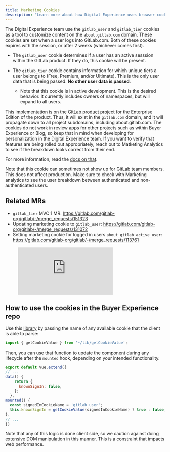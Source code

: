 ```yaml
---
title: Marketing Cookies
description: "Learn more about how Digital Experience uses browser cookies."
---
```


The Digital Experience team use the `gitlab_user` and `gitlab_tier` cookies as a tool to customize content on the `about.gitlab.com` domain. These cookies are set when a user logs into GitLab.com. Both of these cookies expires with the session, or after 2 weeks (whichever comes first).

* The `gitlab_user` cookie determines if a user has an active sesssion within the GitLab product. If they do, this cookie will be present.

* The `gitlab_tier` cookie contains information for which unique tiers a user belongs to (Free, Premium, and/or Ultimate). This is the only user data that is being passed. **No other user data is passed**.  
  * Note that this cookie is in active development. This is the desired behavior. It currently includes owners of namespaces, but will expand to all users.

This implementation is on the [GitLab product project](https://gitlab.com/gitlab-org/gitlab) for the Enterprise Edition of the product. Thus, it will exist in the `gitlab.com` domain, and it will propagate down to all project subdomains, including about.gitlab.com. The cookies do not work in review apps for other projects such as within Buyer Experience or Blog, so keep that in mind when developing for personalization in the Digital Experience team. If you want to verify that features are being rolled out appropriately, reach out to Matketing Analytics to see if the breakdown looks correct from their end.  

For more information, read the [docs on that](https://docs.gitlab.com/ee/user/profile/#cookies-used-for-sign-in).

Note that this cookie can sometimes not show up for GitLab team members. This does not affect production. Make sure to check with Marketing analytics to see the user breakdown between authenticated and non-authenticated users.

## Related MRs

* `gitlab_tier` MVC 1 MR: <https://gitlab.com/gitlab-org/gitlab/-/merge_requests/151323>
* Updating marketing cookie to `gitlab_user`: <https://gitlab.com/gitlab-org/gitlab/-/merge_requests/131072>
* Setting marketing cookie for logged in users `about_gitlab_active_user`: <https://gitlab.com/gitlab-org/gitlab/-/merge_requests/113761>

 <figure class="video_container">
   <iframe src="https://www.youtube.com/embed/Nm8wWtoBCTc" frameborder="0" allowfullscreen="true"> </iframe>
 </figure>

## How to use the cookies in the Buyer Experience repo

Use this [library](https://gitlab.com/gitlab-com/marketing/digital-experience/buyer-experience/-/blob/main/lib/getCookieValue.ts?ref_type=heads) by passing the name of any available cookie that the client is able to parse:

```js
import { getCookieValue } from '~/lib/getCookieValue';
```

Then, you can use that function to update the component during any lifecycle after the `mounted` hook, depending on your intended functionality.

```js
export default Vue.extend({
// ...
data() {
    return {
      knownSignIn: false,
    };
  },
mounted() {
  const signedInCookieName = 'gitlab_user';
  this.knownSignIn = getCookieValue(signedInCookieName) ? true : false;
},
// ... 
})
```

Note that any of this logic is done client side, so we caution against doing extensive DOM manipulation in this manner. This is a constraint that impacts web performance.
